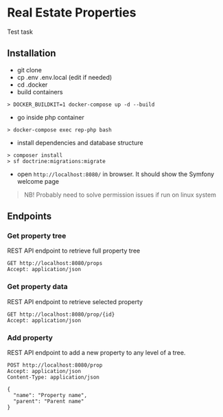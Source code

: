 # Real Estate Properties
Test task

## Installation
- git clone
- cp .env .env.local (edit if needed)
- cd .docker
- build containers
```
> DOCKER_BUILDKIT=1 docker-compose up -d --build
```
- go inside php container
```
> docker-compose exec rep-php bash
```
- install dependencies and database structure
```
> composer install
> sf doctrine:migrations:migrate
```
- open `http://localhost:8080/` in browser. It should show the Symfony welcome page
> NB! Probably need to solve permission issues if run on linux system

## Endpoints
### Get property tree
REST API endpoint to retrieve full property tree
```http request
GET http://localhost:8080/props
Accept: application/json
```

### Get property data
REST API endpoint to retrieve selected property
```http request
GET http://localhost:8080/prop/{id}
Accept: application/json
```

### Add property
REST API endpoint to add a new property to any level of a tree.
```http request
POST http://localhost:8080/prop
Accept: application/json
Content-Type: application/json

{
  "name": "Property name",
  "parent": "Parent name"
}
```
